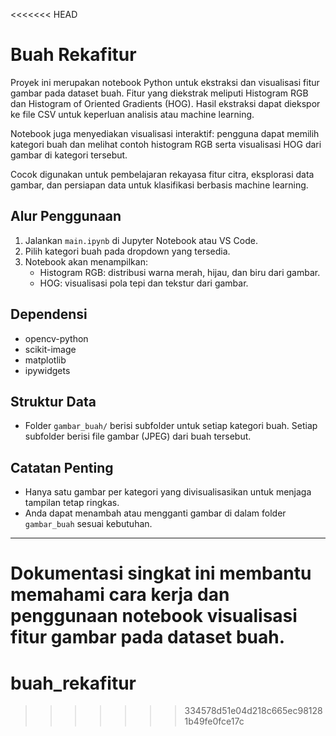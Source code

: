 <<<<<<< HEAD
# Buah Rekafitur

Proyek ini merupakan notebook Python untuk ekstraksi dan visualisasi fitur gambar pada dataset buah. Fitur yang diekstrak meliputi Histogram RGB dan Histogram of Oriented Gradients (HOG). Hasil ekstraksi dapat diekspor ke file CSV untuk keperluan analisis atau machine learning.

Notebook juga menyediakan visualisasi interaktif: pengguna dapat memilih kategori buah dan melihat contoh histogram RGB serta visualisasi HOG dari gambar di kategori tersebut.

Cocok digunakan untuk pembelajaran rekayasa fitur citra, eksplorasi data gambar, dan persiapan data untuk klasifikasi berbasis machine learning.

## Alur Penggunaan
1. Jalankan `main.ipynb` di Jupyter Notebook atau VS Code.
2. Pilih kategori buah pada dropdown yang tersedia.
3. Notebook akan menampilkan:
   - Histogram RGB: distribusi warna merah, hijau, dan biru dari gambar.
   - HOG: visualisasi pola tepi dan tekstur dari gambar.

## Dependensi
- opencv-python
- scikit-image
- matplotlib
- ipywidgets

## Struktur Data
- Folder `gambar_buah/` berisi subfolder untuk setiap kategori buah. Setiap subfolder berisi file gambar (JPEG) dari buah tersebut.

## Catatan Penting
- Hanya satu gambar per kategori yang divisualisasikan untuk menjaga tampilan tetap ringkas.
- Anda dapat menambah atau mengganti gambar di dalam folder `gambar_buah` sesuai kebutuhan.

---

Dokumentasi singkat ini membantu memahami cara kerja dan penggunaan notebook visualisasi fitur gambar pada dataset buah.
=======
# buah_rekafitur
>>>>>>> 334578d51e04d218c665ec981281b49fe0fce17c
